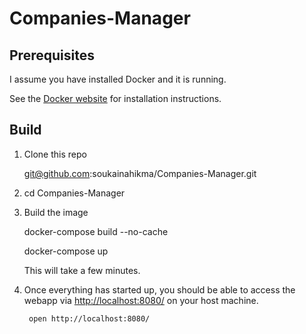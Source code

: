 # Companies-Manager

Prerequisites
-----

I assume you have installed Docker and it is running.

See the [Docker website](http://www.docker.io/gettingstarted/#h_installation) for installation instructions.

Build
-----

1. Clone this repo

    git@github.com:soukainahikma/Companies-Manager.git

3. 
    cd Companies-Manager

4. Build the image

    docker-compose build --no-cache

    docker-compose up

    This will take a few minutes.

6. Once everything has started up, you should be able to access the webapp via [http://localhost:8080/](http://localhost:8080/) on your host machine.

        open http://localhost:8080/
